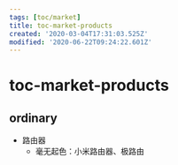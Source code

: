 ```yaml
---
tags: [toc/market]
title: toc-market-products
created: '2020-03-04T17:31:03.525Z'
modified: '2020-06-22T09:24:22.601Z'
---
```


# toc-market-products

## ordinary
- 路由器
  - 毫无起色：小米路由器、极路由
